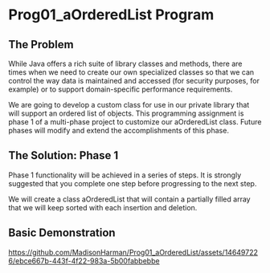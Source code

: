 # Prog01_aOrderedList Program
## The Problem
While Java offers a rich suite of library classes and methods, there are times when we need to create our own specialized classes so that we can control the way data is maintained and accessed (for security purposes, for example) or to support domain-specific performance requirements.

We are going to develop a custom class for use in our private library that will support an ordered list of objects. This programming assignment is phase 1 of a multi-phase project to customize our aOrderedList class. Future phases will modify and extend the accomplishments of this phase.
## The Solution: Phase 1
Phase 1 functionality will be achieved in a series of steps. It is strongly suggested that you complete one step before progressing to the next step.

We will create a class aOrderedList that will contain a partially filled array that we will keep
sorted with each insertion and deletion.

## Basic Demonstration
https://github.com/MadisonHarman/Prog01_aOrderedList/assets/146497226/ebce667b-443f-4f22-983a-5b00fabbebbe


